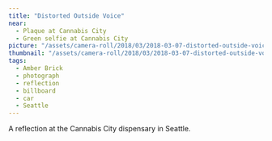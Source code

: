 ```yaml
---
title: "Distorted Outside Voice"
near:
  - Plaque at Cannabis City
  - Green selfie at Cannabis City
picture: "/assets/camera-roll/2018/03/2018-03-07-distorted-outside-voice/20180308_001248806_iOS.jpg"
thumbnail: "/assets/camera-roll/2018/03/2018-03-07-distorted-outside-voice/20180308_001248806_iOS-thumbnail.jpg"
tags:
  - Amber Brick
  - photograph
  - reflection
  - billboard
  - car
  - Seattle
---
```

A reflection at the Cannabis City dispensary in Seattle.